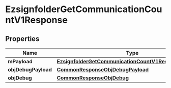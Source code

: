 

# EzsignfolderGetCommunicationCountV1Response

## Properties

Name | Type | Description | Notes
------------ | ------------- | ------------- | -------------
**mPayload** | [**EzsignfolderGetCommunicationCountV1ResponseMPayload**](EzsignfolderGetCommunicationCountV1ResponseMPayload.md) |  | 
**objDebugPayload** | [**CommonResponseObjDebugPayload**](CommonResponseObjDebugPayload.md) |  |  [optional]
**objDebug** | [**CommonResponseObjDebug**](CommonResponseObjDebug.md) |  |  [optional]




